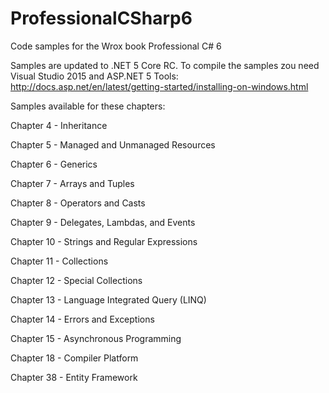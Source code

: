 # ProfessionalCSharp6
Code samples for the Wrox book Professional C# 6

Samples are updated to .NET 5 Core RC. To compile the samples zou need Visual Studio 2015 and ASP.NET 5 Tools:
http://docs.asp.net/en/latest/getting-started/installing-on-windows.html

Samples available for these chapters:

Chapter 4 - Inheritance

Chapter 5 - Managed and Unmanaged Resources

Chapter 6 - Generics

Chapter 7 - Arrays and Tuples

Chapter 8 - Operators and Casts

Chapter 9 - Delegates, Lambdas, and Events

Chapter 10 - Strings and Regular Expressions

Chapter 11 - Collections

Chapter 12 - Special Collections

Chapter 13 - Language Integrated Query (LINQ)

Chapter 14 - Errors and Exceptions

Chapter 15 - Asynchronous Programming

Chapter 18 - Compiler Platform

Chapter 38 - Entity Framework




